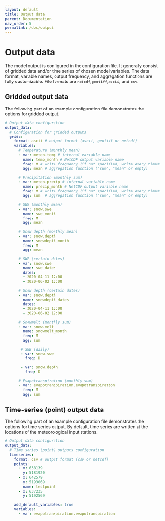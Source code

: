 ```yaml
---
layout: default
title: Output data
parent: Documentation
nav_order: 5
permalink: /doc/output
---
```


# Output data

The model output is configured in the configuration file. It generally consist of gridded data and/or time series of chosen model variables. The data format, variable names, output frequency, and aggregation functions are fully customizable. File formats are `netcdf`,`geotiff`,`ascii`, and `csv`.

## Gridded output data

The following part of an example configuration file demonstrates the options for gridded output.


```yaml
# Output data configuration
output_data:
  # Configuration for gridded outputs
  grids:
    format: ascii # output format (ascii, geotiff or netcdf)
    variables:
      # Temperature (monthly mean)
      - var: meteo.temp # internal variable name
        name: temp_month # NetCDF output variable name
        freq: M # write frequency (if not specified, write every timestep)
        agg: mean # aggregation function ("sum", "mean" or empty)

      # Precipitation (monthly sum)
      - var: meteo.precip # internal variable name
        name: precip_month # NetCDF output variable name
        freq: M # write frequency (if not specified, write every timestep)
        agg: sum  # aggregation function ("sum", "mean" or empty)

      # SWE (monthly mean)
      - var: snow.swe
        name: swe_month
        freq: M
        agg: mean

      # Snow depth (monthly mean)
      - var: snow.depth
        name: snowdepth_month
        freq: M
        agg: mean

      # SWE (certain dates)
      - var: snow.swe
        name: swe_dates
        dates:
        - 2020-04-11 12:00
        - 2020-06-02 12:00

      # Snow depth (certain dates)
      - var: snow.depth
        name: snowdepth_dates
        dates:
        - 2020-04-11 12:00
        - 2020-06-02 12:00

      # Snowmelt (monthly sum)
      - var: snow.melt
        name: snowmelt_month
        freq: M
        agg: sum

       # SWE (daily)
       - var: snow.swe
         freq: D

       - var: snow.depth
         freq: D

      # Evapotranspiration (monthly sum)
      - var: evapotranspiration.evapotranspiration
        freq: M
        agg: sum
```

## Time-series (point) output data

The following part of an example configuration file demonstrates the options for time series output. By default, time series are written at the locations of the meteorological input stations.

```yaml
# Output data configuration
output_data:
  # Time series (point) outputs configuration
  timeseries:
    format: csv # output format (csv or netcdf)
    points:
      - x: 638139
        y: 5181920
      - x: 642579
        y: 5193069
        name: testpoint
      - x: 637235
        y: 5192569

    add_default_variables: true
    variables:
      - var: evapotranspiration.evapotranspiration
```
